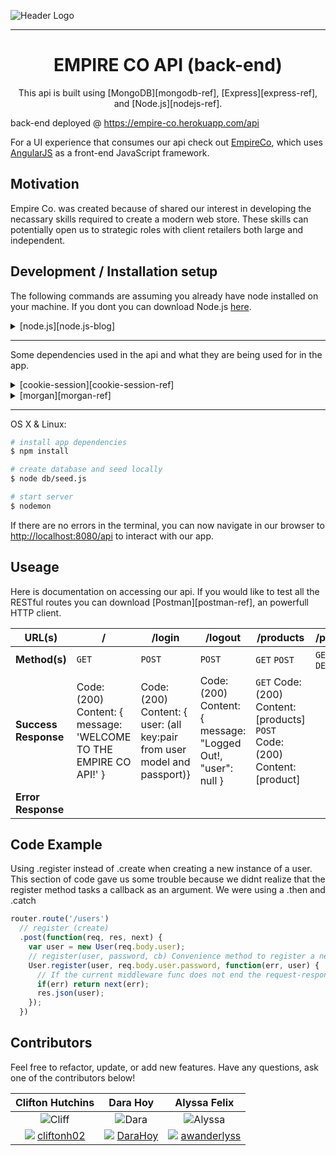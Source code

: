 ![Header Logo][header-logo]
___
<h1 align="center">EMPIRE CO API (back-end)</h1>

<p align="center">This api is built using [MongoDB][mongodb-ref], [Express][express-ref], and [Node.js][nodejs-ref].</p>

back-end deployed @ https://empire-co.herokuapp.com/api

For a UI experience that consumes our api check out [EmpireCo][front-end], which uses [AngularJS][angular-ref] as a front-end JavaScript framework.


## Motivation

Empire Co. was created because of shared our interest in developing the necassary skills required to create a modern web store. These skills can potentially open us to strategic roles with client retailers both large and independent.

## Development / Installation setup

The following commands are assuming you already have node installed on your machine. If you dont you can download Node.js [here][nodejs].

<details>
<summary>
  [node.js][node.js-blog]
</summary>
```
An important thing to realize is that Node is not a webserver. By itself it doesn't do anything. It doesn't work like Apache. There is no config file where you point it to you HTML files. If you want it to be a HTTP server, you have to write an HTTP server (with the help of its built-in libraries). Node.js is just another way to execute code on your computer. It is simply a JavaScript runtime.
```
</details>

___
<p>Some dependencies used in the api and what they are being used for in the app.</p>

<details>
  <summary>
    [cookie-session][cookie-session-ref]
  </summary>
  ```js
    Confusion...
  ```
</details>

<details>
  <summary>
    [morgan][morgan-ref]
  </summary>
  <br>
  ```js
    var logger = require('morgan');
    app.use(logger('dev'));

    //Concise output colored by response status for development use. The :status token will be colored red for server error codes, yellow for client error codes, cyan for redirection codes, and uncolored for all other codes.

    // CONSOLE.LOG: :method :url :status :response-time ms - :res[content-length]

    // EXAMPLE: GET /api 200 6.823 ms - 43
  ```
</details>
<details>
  <summary>
    [passport-local-mongoose]
  </summary>
  <br>
  ```js
    var passportLocalMongoose = require('passport-local-mongoose');
    UserSchema.plugin(passportLocalMongoose, {usernameField: 'email'});

    // Plugin Passport-Local Mongoose into your User schema
    // Use options to specify an alternative usernameField
  ```
</details>

___
OS X & Linux:

```sh
# install app dependencies
$ npm install
```
```sh
# create database and seed locally
$ node db/seed.js
```
```sh
# start server
$ nodemon
```
If there are no errors in the terminal, you can now navigate in our browser to <http://localhost:8080/api> to interact with our app.

## Useage

Here is documentation on accessing our api. If you would like to test all the RESTful routes you can download [Postman][postman-ref], an powerfull HTTP client.

| URL(s) | / | /login | /logout | /products | /products/:id | /users | /users/:id |
| --- | --- | --- | --- | --- | --- | --- | --- |
| **Method(s)** | `GET` | `POST` | `POST` | `GET` `POST` | `GET` `PUT` `DELETE` | `GET` `POST` | `GET` `PUT` `DELETE` |
| **Success Response** | Code: (200)<br> Content: { message: 'WELCOME TO THE EMPIRE CO API!' } | Code: (200)<br> Content: { user: (all key:pair from user model and passport)} | Code: (200)<br> Content: { message: "Logged Out!, "user": null } | `GET` Code: (200)<br> Content: [products]<br> `POST` Code: (200)<br> Content: [product] |  | | |
| **Error Response** | | | | | | | | |

## Code Example

Using .register instead of .create when creating a new instance of a user. This section of code gave us some trouble because we didnt realize that the register method tasks a callback as an argument. We were using a .then and .catch

```js
router.route('/users')
  // register (create)
  .post(function(req, res, next) {
    var user = new User(req.body.user);
    // register(user, password, cb) Convenience method to register a new user instance with a given password. Checks if username is unique.
    User.register(user, req.body.user.password, function(err, user) {
      // If the current middleware func does not end the request-response cycle, it must call next() to pass control to the next middleware function.
      if(err) return next(err);
      res.json(user);
    });
  })
```


## Contributors

Feel free to refactor, update, or add new features. Have any questions, ask one of the contributors below!

| Clifton Hutchins | Dara Hoy | Alyssa Felix |
|:----------------:|:--------:|:------------:|
| ![Cliff](https://avatars3.githubusercontent.com/u/22736325?v=3&s=100) | ![Dara](https://avatars1.githubusercontent.com/u/23284333?v=3&s=100) | ![Alyssa](https://avatars0.githubusercontent.com/u/22528201?v=3&s=100)
| ![][github-logo]  [cliftonh02](https://github.com/cliftonh02) | ![][github-logo]  [DaraHoy](https://github.com/DaraHoy) | ![][github-logo] [awanderlyss](https://github.com/awanderlyss) |

[angular-ref]: https://angularjs.org/
[cookie-session-ref]: https://github.com/expressjs/cookie-session
[express-ref]: https://expressjs.com/
[front-end]: https://cliftonh02.github.io/empire_co_angular/
[github-logo]: http://cdn.shopify.com/s/files/1/0051/4802/t/72/assets/favicon.ico?1744047789295863037
[header-logo]: http://ee-emma.s3.amazonaws.com/ee-product-images/68861/swse_header.png
[mongodb-ref]: https://www.mongodb.com/
[morgan-ref]: https://github.com/expressjs/morgan
[nodejs]: https://nodejs.org/en/download/package-manager/#osx
[nodejs-ref]: https://nodejs.org/en/
[node.js-blog]: https://blog.xervo.io/absolute-beginners-guide-to-nodejs
[passport-local-mongoose]: https://github.com/saintedlama/passport-local-mongoose
[postman-ef]: https://www.getpostman.com/
